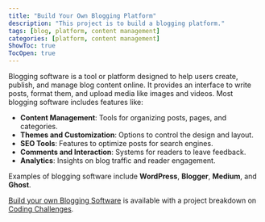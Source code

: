 ```yaml
---
title: "Build Your Own Blogging Platform"
description: "This project is to build a blogging platform."
tags: [blog, platform, content management]
categories: [platform, content management]
ShowToc: true
TocOpen: true
---
```


Blogging software is a tool or platform designed to help users create, publish, and manage blog content online. It provides an interface to write posts, format them, and upload media like images and videos. Most blogging software includes features like:

<!--more-->

- **Content Management**: Tools for organizing posts, pages, and categories.
- **Themes and Customization**: Options to control the design and layout.
- **SEO Tools**: Features to optimize posts for search engines.
- **Comments and Interaction**: Systems for readers to leave feedback.
- **Analytics**: Insights on blog traffic and reader engagement.

Examples of blogging software include **WordPress**, **Blogger**, **Medium**, and **Ghost**.

[Build your own Blogging Software](https://codingchallenges.fyi/challenges/challenge-blog) is available with a project breakdown on [Coding Challenges](https://codingchallenges.fyi/).
